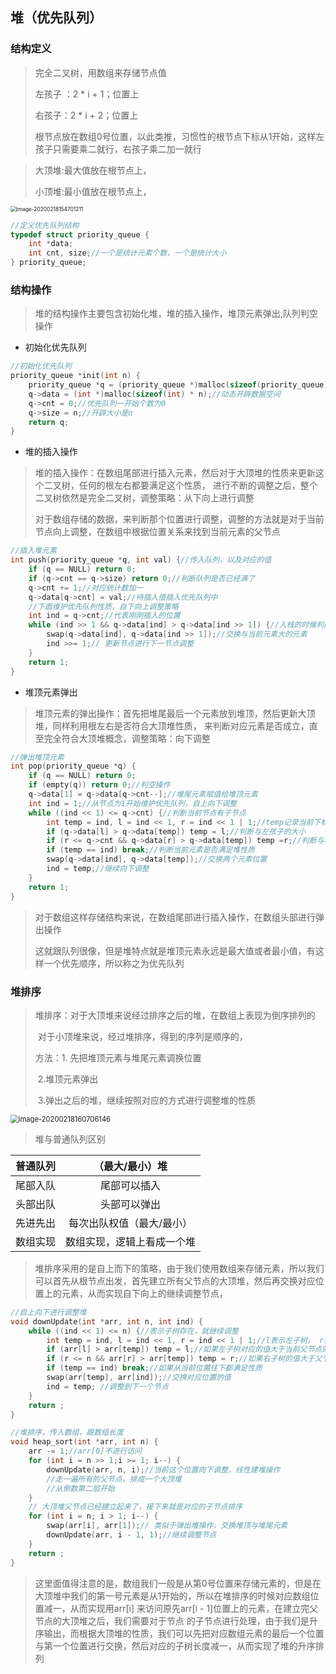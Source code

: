 ## 堆（优先队列）

### 结构定义

> 完全二叉树，用数组来存储节点值
>
> 左孩子 ：2 * i + 1；位置上
>
> 右孩子：2 * i + 2；位置上
>
> 根节点放在数组0号位置，以此类推，习惯性的根节点下标从1开始，这样左孩子只需要乘二就行，右孩子乘二加一就行

> 大顶堆:最大值放在根节点上，
>
> 小顶堆:最小值放在根节点上，

<img src="C:\Users\32458\AppData\Roaming\Typora\typora-user-images\image-20200218154701211.png" alt="image-20200218154701211" style="zoom:60%;" />

``` c
//定义优先队列结构 
typedef struct priority_queue {
	int *data;
	int cnt, size;//一个是统计元素个数，一个是统计大小 
} priority_queue;
```



### 结构操作

> 堆的结构操作主要包含初始化堆，堆的插入操作，堆顶元素弹出,队列判空操作

- 初始化优先队列

``` c
//初始化优先队列 
priority_queue *init(int n) {
	priority_queue *q = (priority_queue *)malloc(sizeof(priority_queue));
	q->data = (int *)malloc(sizeof(int) * n);//动态开辟数据空间 
	q->cnt = 0;//优先队列一开始个数为0 
	q->size = n;//开辟大小是n 
	return q;
}
```

- 堆的插入操作

> 堆的插入操作：在数组尾部进行插入元素，然后对于大顶堆的性质来更新这个二叉树，任何的根左右都要满足这个性质， 进行不断的调整之后，整个二叉树依然是完全二叉树，调整策略：从下向上进行调整
>
> 对于数组存储的数据，来判断那个位置进行调整，调整的方法就是对于当前节点向上调整，在数组中根据位置关系来找到当前元素的父节点

``` c
//插入堆元素 
int push(priority_queue *q, int val) {//传入队列，以及对应的值 
	if (q == NULL) return 0;
	if (q->cnt == q->size) return 0;//判断队列是否已经满了 
	q->cnt += 1;//对应统计数加一 
	q->data[q->cnt] = val;//待插入值插入优先队列中
	//下面维护优先队列性质，自下向上调整策略 
	int ind = q->cnt;//代表刚刚插入的位置 
	while (ind >> 1 && q->data[ind] > q->data[ind >> 1]) {//入栈的时候判断对应的父节点与该节点 
		swap(q->data[ind], q->data[ind >> 1]);//交换与当前元素大的元素 
		ind >>= 1;// 更新节点进行下一节点调整 
	}
	return 1;
}
```



- 堆顶元素弹出

> 堆顶元素的弹出操作：首先把堆尾最后一个元素放到堆顶，然后更新大顶堆，同样利用根左右是否符合大顶堆性质， 来判断对应元素是否成立，直至完全符合大顶堆概念，调整策略：向下调整

``` c
//弹出堆顶元素 
int pop(priority_queue *q) {
	if (q == NULL) return 0;
	if (empty(q)) return 0;//判空操作 
	q->data[1] = q->data[q->cnt--];//堆尾元素赋值给堆顶元素 
	int ind = 1;//从节点为1开始维护优先队列，自上向下调整 
	while ((ind << 1) <= q->cnt) {//判断当前节点有子节点 
		int temp = ind, l = ind << 1, r = ind << 1 | 1;//temp记录当前下标，l表示左孩子，r表示右孩子 
		if (q->data[l] > q->data[temp]) temp = l;//判断与左孩子的大小 
		if (r <= q->cnt && q->data[r] > q->data[temp]) temp =r;//判断与右孩子大小 
		if (temp == ind) break;//判断当前元素是否满足堆性质 
		swap(q->data[ind], q->data[temp]);//交换两个元素位置 
		ind = temp;//继续向下调整 
	}
	return 1;
}
```

> 对于数组这样存储结构来说，在数组尾部进行插入操作，在数组头部进行弹出操作
>
> 这就跟队列很像，但是堆特点就是堆顶元素永远是最大值或者最小值，有这样一个优先顺序，所以称之为优先队列



### 堆排序

> 堆排序：对于大顶堆来说经过排序之后的堆，在数组上表现为倒序排列的
>
> ​				对于小顶堆来说，经过堆排序，得到的序列是顺序的，
>
> 方法：1. 先把堆顶元素与堆尾元素调换位置
>
> ​			2.堆顶元素弹出
>
> ​			3.弹出之后的堆，继续按照对应的方式进行调整堆的性质

<img src="C:\Users\32458\AppData\Roaming\Typora\typora-user-images\image-20200218160706146.png" alt="image-20200218160706146" style="zoom:80%;" />

> 堆与普通队列区别

| 普通队列 |      （最大/最小）堆       |
| :------: | :------------------------: |
| 尾部入队 |        尾部可以插入        |
| 头部出队 |        头部可以弹出        |
| 先进先出 | 每次出队权值（最大/最小）  |
| 数组实现 | 数组实现，逻辑上看成一个堆 |

> 堆排序采用的是自上而下的策略，由于我们使用数组来存储元素，所以我们可以首先从根节点出发，首先建立所有父节点的大顶堆，然后再交换对应位置上的元素，从而实现自下向上的继续调整节点，

``` c
//自上向下进行调整堆 
void downUpdate(int *arr, int n, int ind) {
	while ((ind << 1) <= n) {//表示子树存在，就继续调整 
		int temp = ind, l = ind << 1, r = ind << 1 | 1;//l表示左子树， r表示右子树 
		if (arr[l] > arr[temp]) temp = l;//如果左子树对应的值大于当前父节点的值，交换节点位置 
		if (r <= n && arr[r] > arr[temp]) temp = r;//如果右子树的值大于父节点的值，交换位置 
		if (temp == ind) break;//如果从当前位置往下都满足性质 
		swap(arr[temp], arr[ind]);//交换对应位置的值 
		ind = temp; //调整到下一个节点 
	}
	return ; 
}
```

``` c
//堆排序，传入数组，跟数组长度 
void heap_sort(int *arr, int n) {
	arr -= 1;//arr[0]不进行访问 
	for (int i = n >> 1;i >= 1; i--) {
		downUpdate(arr, n, i);//当前这个位置向下调整，线性建堆操作
		//走一遍所有的父节点，排成一个大顶堆
		//从倒数第二层开始 
	}
	// 大顶堆父节点已经建立起来了，接下来就是对应的子节点排序 
	for (int i = n; i > 1; i--) {
		swap(arr[i], arr[1]);// 类似于弹出堆操作，交换堆顶与堆尾元素 
		downUpdate(arr, i - 1, 1);//继续调整节点 
	}
	return ;
}
```

> 这里面值得注意的是，数组我们一般是从第0号位置来存储元素的，但是在大顶堆中我们的第一号元素是从1开始的，所以在堆排序的时候对应数组位置减一，从而实现用arr[i] 来访问原先arr[i - 1]位置上的元素，在建立完父节点的大顶堆之后，我们需要对于节点 的子节点进行处理，由于我们是升序输出，而根据大顶堆的性质，我们可以先把对应数组元素的最后一个位置与第一个位置进行交换，然后对应的子树长度减一，从而实现了堆的升序排列